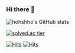 ### Hi there 👋

![hohshho's GitHub stats](https://github-readme-stats.vercel.app/api?username=hohshho&show_icons=true&theme=dracula)

<!-- [![solved.ac tier](http://mazassumnida.wtf/api/v2/generate_badge?boj=tkdgur8377)](https://solved.ac/tkdgur8377) -->
[![solved.ac tier](http://mazassumnida.wtf/api/mini/generate_badge?boj=tkdgur8377)](https://solved.ac/tkdgur8377)

[![Hits](https://hits.seeyoufarm.com/api/count/incr/badge.svg?url=https%3A%2F%2Fgithub.com%2Fhohshho&count_bg=%234F8FE5&title_bg=%234D4C4C&icon=&icon_color=%23E7E7E7&title=hits&edge_flat=false)](https://hits.seeyoufarm.com)
[![Hits](https://hits.sh/github.com/hohshho.svg)](https://hits.sh/github.com/hohshho/)
